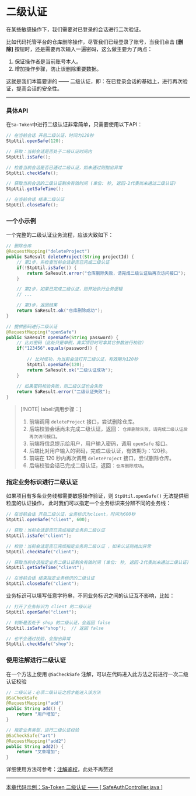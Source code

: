 # 二级认证

在某些敏感操作下，我们需要对已登录的会话进行二次验证。

比如代码托管平台的仓库删除操作，尽管我们已经登录了账号，当我们点击 **[删除]** 按钮时，还是需要再次输入一遍密码，这么做主要为了两点：

1. 保证操作者是当前账号本人。
2. 增加操作步骤，防止误删除重要数据。

这就是我们本篇要讲的 —— 二级认证，即：在已登录会话的基础上，进行再次验证，提高会话的安全性。


--- 

### 具体API

在`Sa-Token`中进行二级认证非常简单，只需要使用以下API：

``` java
// 在当前会话 开启二级认证，时间为120秒
StpUtil.openSafe(120); 

// 获取：当前会话是否处于二级认证时间内
StpUtil.isSafe(); 

// 检查当前会话是否已通过二级认证，如未通过则抛出异常
StpUtil.checkSafe(); 

// 获取当前会话的二级认证剩余有效时间 (单位: 秒, 返回-2代表尚未通过二级认证)
StpUtil.getSafeTime(); 

// 在当前会话 结束二级认证
StpUtil.closeSafe(); 
```


### 一个小示例

一个完整的二级认证业务流程，应该大致如下：
``` java
// 删除仓库
@RequestMapping("deleteProject")
public SaResult deleteProject(String projectId) {
	// 第1步，先检查当前会话是否已完成二级认证 
	if(!StpUtil.isSafe()) {
		return SaResult.error("仓库删除失败，请完成二级认证后再次访问接口");
	}

	// 第2步，如果已完成二级认证，则开始执行业务逻辑
	// ... 

	// 第3步，返回结果 
	return SaResult.ok("仓库删除成功"); 
}

// 提供密码进行二级认证 
@RequestMapping("openSafe")
public SaResult openSafe(String password) {
	// 比对密码（此处只是举例，真实项目时可拿其它参数进行校验）
	if("123456".equals(password)) {
		
		// 比对成功，为当前会话打开二级认证，有效期为120秒 
		StpUtil.openSafe(120);
		return SaResult.ok("二级认证成功");
	}
	
	// 如果密码校验失败，则二级认证也会失败
	return SaResult.error("二级认证失败"); 
}
```

> [!NOTE| label:调用步骤：] 
> 1. 前端调用 `deleteProject` 接口，尝试删除仓库。
> 2. 后端校验会话尚未完成二级认证，返回： `仓库删除失败，请完成二级认证后再次访问接口`。
> 3. 前端将信息提示给用户，用户输入密码，调用 `openSafe` 接口。
> 4. 后端比对用户输入的密码，完成二级认证，有效期为：120秒。
> 5. 前端在 120 秒内再次调用 `deleteProject` 接口，尝试删除仓库。
> 6. 后端校验会话已完成二级认证，返回：`仓库删除成功`。


### 指定业务标识进行二级认证

如果项目有多条业务线都需要敏感操作验证，则 `StpUtil.openSafe()` 无法提供细粒度的认证操作，
此时我们可以指定一个业务标识来分辨不同的业务线：

``` java
// 在当前会话 开启二级认证，业务标识为client，时间为600秒
StpUtil.openSafe("client", 600); 

// 获取：当前会话是否已完成指定业务的二级认证 
StpUtil.isSafe("client"); 

// 校验：当前会话是否已完成指定业务的二级认证 ，如未认证则抛出异常
StpUtil.checkSafe("client"); 

// 获取当前会话指定业务二级认证剩余有效时间 (单位: 秒, 返回-2代表尚未通过二级认证)
StpUtil.getSafeTime("client"); 

// 在当前会话 结束指定业务标识的二级认证
StpUtil.closeSafe("client"); 
```

业务标识可以填写任意字符串，不同业务标识之间的认证互不影响，比如：
``` java
// 打开了业务标识为 client 的二级认证 
StpUtil.openSafe("client"); 

// 判断是否处于 shop 的二级认证，会返回 false 
StpUtil.isSafe("shop");  // 返回 false 

// 也不会通过校验，会抛出异常 
StpUtil.checkSafe("shop"); 
```



### 使用注解进行二级认证
在一个方法上使用 `@SaCheckSafe` 注解，可以在代码进入此方法之前进行一次二级认证校验
``` java
// 二级认证：必须二级认证之后才能进入该方法 
@SaCheckSafe      
@RequestMapping("add")
public String add() {
    return "用户增加";
}

// 指定业务类型，进行二级认证校验
@SaCheckSafe("art")
@RequestMapping("add2")
public String add2() {
    return "文章增加";
}
```

详细使用方法可参考：[注解鉴权](/use/at-check)，此处不再赘述



---

<a class="case-btn" href="https://gitee.com/dromara/sa-token/blob/master/sa-token-demo/sa-token-demo-case/src/main/java/com/pj/cases/up/SafeAuthController.java"
	target="_blank">
	本章代码示例：Sa-Token 二级认证 —— [ SafeAuthController.java ]
</a>